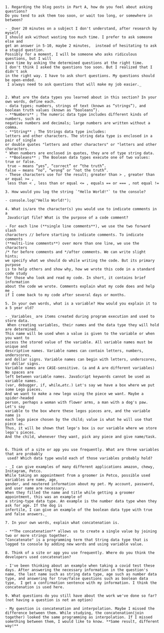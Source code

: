
    1. Regarding the blog posts in Part A, how do you feel about asking questions?
    Do you tend to ask them too soon, or wait too long, or somewhere in between?

    - _Over 20 minutes on a subject I don't understand, after research by myself,  
    I should ask without wasting too much time. I prefer to ask someone else and
    get an answer in 5-10, maybe 2 minutes,  instead of hesitating to ask a stupid question.
    Possibly for a moment, I will be someone who asks ridiculous questions, but I will
    save time by asking the determined questions at the right time.
    I don't think I asked the questions too soon. But I realized that I didn't ask
    in the right way. I have to ask short questions. My questions should be open-ended.
     I always need to ask questions that will make my job easier._


    2. What are the data types you learned about in this section? In your own words, define each.
    - data types; numbers, strings of text (known as “strings”), and boolean truth values (known as “booleans”).
    - **Numbers** ; The numeric data type includes different kinds of numbers, such as
    negative numbers and decimals; large numbers are written without a comma.
    - **String** ; The Strings data type includes:
    letters and other characters. The string data type is enclosed in a pair of single
    or double quotes "letters and other characters" or "letters and other characters.
    " When numbers are enclosed in quotes, they are of type string data.
    - **Booleans** ; The Boolean data types execute one of two values: true or false.
     true – means “yes”, “correct” or “the truth”.
    false – means “no”, “wrong” or “not the truth”.
    - These characters use for the result; greater than > , greater than or equal >= ,
     less than < , less than or equal <= , equals == or === , not equal !=

    3. How would you log the string `"Hello World!"` to the console?

    - console.log("Hello World!");

    4. What is/are the character(s) you would use to indicate comments in a
     JavaScript file? What is the purpose of a code comment?

    - For each line (**single line comments**), we use the two forward slash
    characters // before starting to indicate comments. To indicate comments
    (**multi-line comments**) over more than one line, we use the characters
    /* for before comments and */after comments. We can write slight hints;
    we specify what we should do while writing the code. But its primary purpose
    is to help others and show why, how we wrote this code in a standard code study
    for those who look and read my code. In short, it contains brief information
    about the code we wrote. Comments explain what my code does and help me ,
    if I come back to my code after several days or months.

    5. In your own words, what is a variable? How would you explain it to a 5 year old?

    - _Variables_ are items created during program execution and used to store data.
     When creating variables, their names and the data type they will hold are determined.
    This name will be used when a value is given to the variable or when you want to
    access the stored value of the variable. All variable names must be unique and
    descriptive names. Variable names can contain letters, numbers, underscores,
    and dollar signs. Variable names can begin with letters, underscores, or dollar signs.
    Variable names are CASE-sensitive. (a and A are different variables) No spaces are
    left between variable names. JavaScript keywords cannot be used as variable names.
    (var, debugger, if, while…etc.) Let's say we have a box where we put some Lego pieces.
    And we want to make a new lego using the piece we want. Maybe a spider-headed
    person, perhaps a woman with flower arms, a man with a dog's paw. Let's say
    variable to the box where these legos pieces are, and the variable name is
    each lego piece chosen by the child; value is what he will use that piece as.
    Thus, it will be shown that lego's box is our variable where we store lego's pieces.
    And the child, whenever they want, pick any piece and give name/task.


    6. Think of a site or app you use frequently. What are three variables that are probably
     used? Which data type would each of those variables probably hold?

    - _I can give examples of many different applications amazon, chewy, Instagram, Petco.
    While taking an appointment from a groomer in Petco, possible used variables are name, age,
    gender, and neutered information about my pet. My account, password, and user name are necessary.
    When they filled the name and title while getting a groomer appointment, this was an example of
    a string-type data type. An example is the number data type when they ask for age. If the dog is
    infertile, I can give an example of the boolean data type with true and false answers._

    7. In your own words, explain what concatenation is.

    - **The concatenation** allows us to create a single value by joining two or more strings together.
    "Concatenate" is a programming term that String data type that is logged to console by adding new words and using variable value.

    8. Think of a site or app you use frequently. Where do you think the developers used concatenation?

    - I've been thinking about an example when taking a covid test these days. After answering the necessary information in the question's name, the last name such as string data type, age such as number data type, and answering for true/false questions such as boolean data type,  I get a confirmation sentence with my information. I think the concatenation is used here.

    9. What questions do you still have about the work we've done so far? (not having a question is not an option)

    - My question is concatenation and interpolation. Maybe I missed the difference between them. While studying, the concatenation(join together) looked the same programming as interpolation. If I missed something between them, I would like to know. **Same result, different way!**
